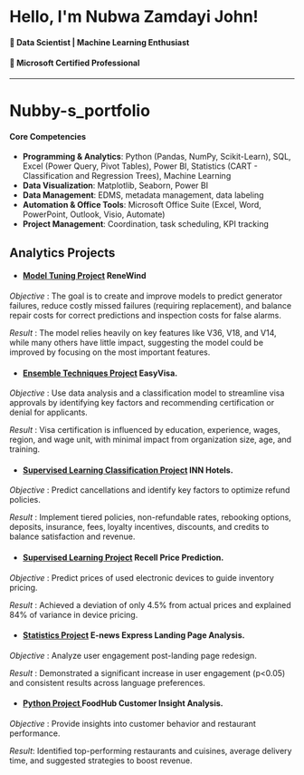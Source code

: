 # Hello, I'm Nubwa Zamdayi John!
#### 🔹 Data Scientist | Machine Learning Enthusiast 
#### 🔹 Microsoft Certified Professional
---------------------------------------------------------------------------------------------------------------------------------------------------------------------------------------------------------------------
# Nubby-s_portfolio

#### Core Competencies
- **Programming & Analytics**: Python (Pandas, NumPy, Scikit-Learn), SQL, Excel (Power Query, Pivot Tables), Power BI, Statistics (CART - Classification and Regression Trees), Machine Learning
- **Data Visualization**: Matplotlib, Seaborn, Power BI
- **Data Management**: EDMS, metadata management, data labeling
- **Automation & Office Tools**: Microsoft Office Suite (Excel, Word, PowerPoint, Outlook, Visio, Automate)
- **Project Management**: Coordination, task scheduling, KPI tracking

## Analytics Projects

- #### <a href="https://github.com/Nubwajohn/Model-Tuning-Project" title="Model Tuning Project">Model Tuning Project</a> ReneWind

*Objective* : The goal is to create and improve models to predict generator failures, reduce costly missed failures (requiring replacement), and balance repair costs for correct predictions and inspection costs for false alarms.

*Result* : The model relies heavily on key features like V36, V18, and V14, while many others have little impact, suggesting the model could be improved by focusing on the most important features.

- #### <a href="https://github.com/Nubwajohn/Ensemble-Techniques-Project" title="Ensemble Techniques Project">Ensemble Techniques Project</a> EasyVisa.

*Objective* : Use data analysis and a classification model to streamline visa approvals by identifying key factors and recommending certification or denial for applicants.

*Result* : Visa certification is influenced by education, experience, wages, region, and wage unit, with minimal impact from organization size, age, and training.

- #### <a href="https://github.com/Nubwajohn/Supervised-Learning-Classification-Project" title="Supervised Learning Classification Project">Supervised Learning Classification Project</a> INN Hotels.

*Objective* : Predict cancellations and identify key factors to optimize refund policies.

*Result* : Implement tiered policies, non-refundable rates, rebooking options, deposits, insurance, fees, loyalty incentives, discounts, and credits to balance satisfaction and revenue.

- #### <a href="https://github.com/Nubwajohn/Supervised-Learning-Project" title= "Supervised Learning Project">Supervised Learning Project</a> Recell Price Prediction.

*Objective* : Predict prices of used electronic devices to guide inventory pricing.

*Result* : Achieved a deviation of only 4.5% from actual prices and explained 84% of variance in device pricing.

- #### <a href="https://github.com/Nubwajohn/Business-Statistics-Project" title= "Statistics Project"> Statistics Project</a> E-news Express Landing Page Analysis.

*Objective* : Analyze user engagement post-landing page redesign.

*Result* : Demonstrated a significant increase in user engagement (p<0.05) and consistent results across language preferences.

- #### <a href="https://github.com/Nubwajohn/Python-Project" title= "Python Project">Python Project </a> FoodHub Customer Insight Analysis. 
  
*Objective* : Provide insights into customer behavior and restaurant performance.

*Result*: Identified top-performing restaurants and cuisines, average delivery time, and suggested strategies to boost revenue.



